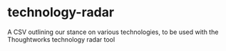 # technology-radar
A CSV outlining our stance on various technologies, to be used with the Thoughtworks technology radar tool
